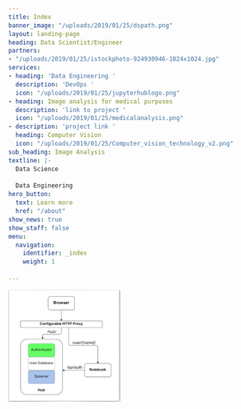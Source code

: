 ```yaml
---
title: Index
banner_image: "/uploads/2019/01/25/dspath.png"
layout: landing-page
heading: Data Scientist/Engineer
partners:
- "/uploads/2019/01/25/istockphoto-924930946-1024x1024.jpg"
services:
- heading: 'Data Engineering '
  description: 'DevOps '
  icon: "/uploads/2019/01/25/jupyterhublogo.png"
- heading: Image analysis for medical purposes
  description: 'link to project '
  icon: "/uploads/2019/01/25/medicalanalysis.png"
- description: 'project link '
  heading: Computer Vision
  icon: "/uploads/2019/01/25/Computer_vision_technology_v2.png"
sub_heading: Image Analysis
textline: |-
  Data Science

  Data Engineering
hero_button:
  text: Learn more
  href: "/about"
show_news: true
show_staff: false
menu:
  navigation:
    identifier: _index
    weight: 1

---
```

![](/uploads/2019/01/25/jupyterhub.png)